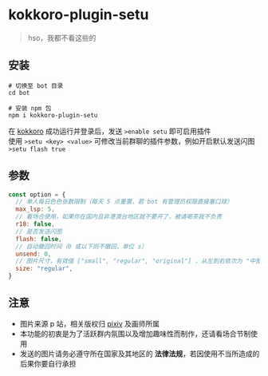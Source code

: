 # kokkoro-plugin-setu

> hso，我都不看这些的

## 安装

``` shell
# 切换至 bot 目录
cd bot

# 安装 npm 包
npm i kokkoro-plugin-setu
```

在 [kokkoro](https://github.com/kokkorojs/kokkoro) 成功运行并登录后，发送 `>enable setu` 即可启用插件  
使用 `>setu <key> <value>` 可修改当前群聊的插件参数，例如开启默认发送闪图 `>setu flash true`

## 参数

``` javascript
const option = {
  // 单人每日色色张数限制（每天 5 点重置，若 bot 有管理员权限直接塞口球）
  max_lsp: 5,
  // 看场合使用，如果你在国内且非港澳台地区就不要开了，被请喝茶我不负责
  r18: false,
  // 是否发送闪图
  flash: false,
  // 自动撤回时间（0 或以下则不撤回，单位 s）
  unsend: 0,
  // 图片尺寸，有效值 ["small", "regular", "original"] ，从左到右依次为 "中图"、"大图"、"超大图"
  size: "regular",
}
```

## 注意

- 图片来源 p 站，相关版权归 [pixiv](https://www.pixiv.net/) 及画师所属
- 本功能的初衷是为了活跃群内氛围以及增加趣味性而制作，还请看场合节制使用
- 发送的图片请务必遵守所在国家及其地区的 **法律法规**，若因使用不当所造成的后果你要自行承担